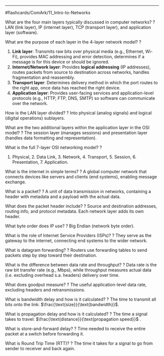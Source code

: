 ___
#flashcards/ComArk/11_Intro-to-Networks

What are the four main layers typically discussed in computer networks?
?
LAN (link layer), IP (internet layer), TCP (transport layer), and application layer (software).
<!--SR:!2025-07-16,30,230-->

What are the purpose of each layer in the 4-layer network model?
?
1. **Link layer**: Transmits raw bits over physical media (e.g., Ethernet, Wi-Fi), provides MAC addressing and error detection, determines if a message is for this device or should be ignored.
2. **Internet/Network layer**: Provides **logical addressing** (IP addresses), routes packets from source to destination across networks, handles fragmentation and reassembly.
3. **Transport layer**: Determines delivery method in which the port routes to the right app, once data has reached the right device.
4. **Application layer**: Provides user-facing services and application-level protocols (e.g., HTTP, FTP, DNS, SMTP) so software can communicate over the network.
<!--SR:!2025-06-18,2,238-->


How is the LAN layer divided?
?
Into physical (analog signals) and logical (digital operations) sublayers.
<!--SR:!2025-07-03,17,225-->

What are the two additional layers within the application layer in the OSI model?
?
The session layer (manages sessions) and presentation layer (handles data formatting and representation).
<!--SR:!2025-07-01,15,245-->

What is the full 7-layer OSI networking model?
?
1. Physical, 2. Data Link, 3. Network, 4. Transport, 5. Session, 6. Presentation, 7. Application.
<!--SR:!2025-06-28,12,225-->

What is the internet in simple terms?
?
A global computer network that connects devices like servers and clients (end systems), enabling message exchange.
<!--SR:!2025-07-11,25,265-->

What is a packet?
?
A unit of data transmission in networks, containing a header with metadata and a payload with the actual data.
<!--SR:!2025-06-28,33,245-->

What does the packet header include?
?
Source and destination addresses, routing info, and protocol metadata. Each network layer adds its own header.
<!--SR:!2025-08-14,58,265-->

What byte order does IP use?
?
Big Endian (network byte order).
<!--SR:!2025-06-29,13,245-->

What is the role of Internet Service Providers (ISPs)?
?
They serve as the gateway to the internet, connecting end systems to the wider network.
<!--SR:!2025-08-07,52,265-->

What is datagram forwarding?
?
Routers use forwarding tables to send packets step by step toward their destination.
<!--SR:!2025-07-02,16,205-->

What is the difference between data rate and throughput?
?
Data rate is the raw bit transfer rate (e.g., Mbps), while throughput measures actual data (i.e. excluding overhead s.a. headers) delivery over time.
<!--SR:!2025-06-23,7,205-->

What does goodput measure?
?
The useful application-level data rate, excluding headers and retransmissions.
<!--SR:!2025-06-23,7,190-->

What is bandwidth delay and how is it calculated?
?
The time to transmit all bits onto the link: $\frac{\text{size}}{\text{bandwidth}}$.
<!--SR:!2025-06-23,7,210-->

What is propagation delay and how is it calculated?
?
The time a signal takes to travel: $\frac{\text{distance}}{\text{propagation speed}}$ .
<!--SR:!2025-06-24,8,205-->

What is store-and-forward delay?
?
Time needed to receive the entire packet at a switch before forwarding it.
<!--SR:!2025-06-27,11,225-->

What is Round Trip Time (RTT)?
?
The time it takes for a signal to go from sender to receiver and back again.
<!--SR:!2025-06-27,32,270-->
